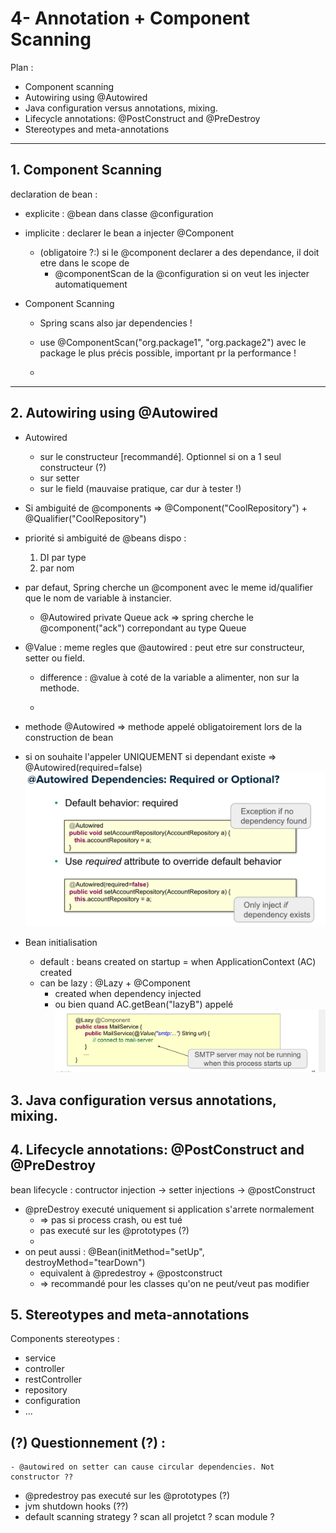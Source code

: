 # 4- Annotation + Component Scanning

Plan :
- Component scanning
- Autowiring using @Autowired
- Java configuration versus annotations, mixing.
- Lifecycle annotations: @PostConstruct and @PreDestroy
- Stereotypes and meta-annotations


***
## 1. Component Scanning

declaration de bean :
- explicite : @bean dans classe @configuration
- implicite : declarer le bean a injecter @Component
  - (obligatoire ?:) si le @component declarer a des dependance, il doit etre dans le scope de 
    - @componentScan de la @configuration si on veut les injecter automatiquement


- Component Scanning
    - Spring scans also jar dependencies !
    - use @ComponentScan("org.package1", "org.package2") avec le package le plus précis possible, important pr la performance !


  - 
***
## 2. Autowiring using @Autowired


- Autowired
    - sur le constructeur [recommandé]. Optionnel si on a 1 seul constructeur (?)
    - sur setter
    - sur le field (mauvaise pratique, car dur à tester !)
- Si ambiguité de @components => @Component("CoolRepository") + @Qualifier("CoolRepository")
- priorité si ambiguité de @beans dispo : 
  1. DI par type
  2. par nom 

- par defaut, Spring cherche un @component avec le meme id/qualifier que le nom de variable à instancier.
    - @Autowired private Queue ack => spring cherche le @component("ack") correpondant au type Queue

- @Value : meme regles que @autowired : peut etre sur constructeur, setter ou field.
    - difference : @value à coté de la variable a alimenter, non sur la methode.


    - 
- methode @Autowired => methode appelé obligatoirement lors de la construction de bean
- si on souhaite l'appeler UNIQUEMENT si dependant existe => @Autowired(required=false)
  ![img_5.png](img_5.png)



- Bean initialisation
    - default : beans created on startup = when ApplicationContext (AC) created
    - can be lazy : @Lazy + @Component
        - created when dependency injected
        - ou bien quand AC.getBean("lazyB") appelé  
          ![img_6.png](img_6.png)

## 3. Java configuration versus annotations, mixing.

## 4. Lifecycle annotations: @PostConstruct and @PreDestroy


bean lifecycle :
contructor injection -> setter injections -> @postConstruct

- @preDestroy executé uniquement si application s'arrete normalement
    - => pas si process crash, ou est tué
    - pas executé sur les @prototypes (?)
    - 
- on peut aussi : @Bean(initMethod="setUp", destroyMethod="tearDown")
  - equivalent à @predestroy + @postconstruct
  - => recommandé pour les classes qu'on ne peut/veut pas modifier



## 5. Stereotypes and meta-annotations

Components stereotypes :
- service
- controller
- restController
- repository
- configuration
- ...



## (?) Questionnement (?) :
    - @autowired on setter can cause circular dependencies. Not constructor ?? 
- @predestroy pas executé sur les @prototypes (?)
- jvm shutdown hooks (??)
- default scanning strategy ? scan all projetct ? scan module ? 
